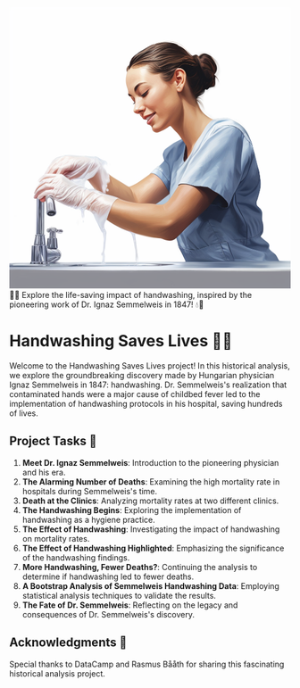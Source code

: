 <img src="wash.png" width="600">
🌟👐 Explore the life-saving impact of handwashing, inspired by the pioneering work of Dr. Ignaz Semmelweis in 1847! 💧🏥

# Handwashing Saves Lives 🌟👐

Welcome to the Handwashing Saves Lives project! In this historical analysis, we explore the groundbreaking discovery made by Hungarian physician Ignaz Semmelweis in 1847: handwashing. Dr. Semmelweis's realization that contaminated hands were a major cause of childbed fever led to the implementation of handwashing protocols in his hospital, saving hundreds of lives.

## Project Tasks 📝

1. **Meet Dr. Ignaz Semmelweis**: Introduction to the pioneering physician and his era.
2. **The Alarming Number of Deaths**: Examining the high mortality rate in hospitals during Semmelweis's time.
3. **Death at the Clinics**: Analyzing mortality rates at two different clinics.
4. **The Handwashing Begins**: Exploring the implementation of handwashing as a hygiene practice.
5. **The Effect of Handwashing**: Investigating the impact of handwashing on mortality rates.
6. **The Effect of Handwashing Highlighted**: Emphasizing the significance of the handwashing findings.
7. **More Handwashing, Fewer Deaths?**: Continuing the analysis to determine if handwashing led to fewer deaths.
8. **A Bootstrap Analysis of Semmelweis Handwashing Data**: Employing statistical analysis techniques to validate the results.
9. **The Fate of Dr. Semmelweis**: Reflecting on the legacy and consequences of Dr. Semmelweis's discovery.


## Acknowledgments 🙏

Special thanks to DataCamp and Rasmus Bååth for sharing this fascinating historical analysis project.


